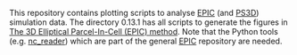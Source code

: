 This repository contains plotting scripts to analyse [EPIC](https://github.com/EPIC-model/epic) (and [PS3D](https://github.com/matt-frey/ps3d)) simulation data. The directory 0.13.1 has all scripts to generate the figures in [The 3D Elliptical Parcel-In-Cell (EPIC) method](https://doi.org/10.1016/j.jcpx.2023.100136). Note that the Python tools (e.g. [nc_reader](https://github.com/EPIC-model/epic/blob/0.13.1/python-scripts/tools/nc_reader.py)) which are part of the general [EPIC](https://github.com/EPIC-model/epic/tree/0.13.1) repository are needed.
